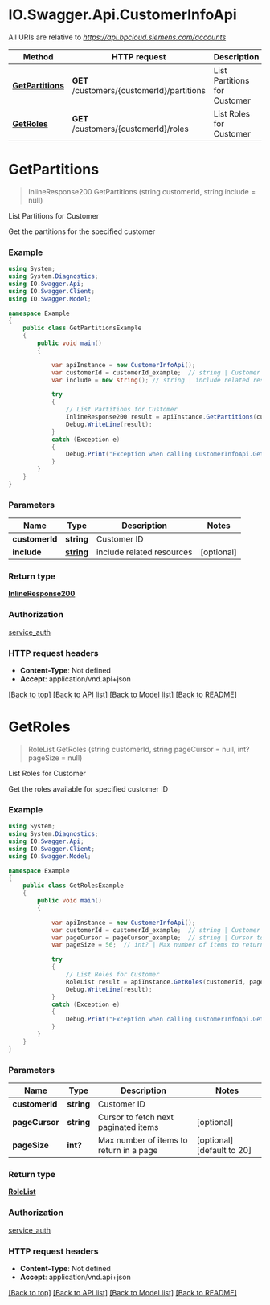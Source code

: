 # IO.Swagger.Api.CustomerInfoApi

All URIs are relative to *https://api.bpcloud.siemens.com/accounts*

Method | HTTP request | Description
------------- | ------------- | -------------
[**GetPartitions**](CustomerInfoApi.md#getpartitions) | **GET** /customers/{customerId}/partitions | List Partitions for Customer
[**GetRoles**](CustomerInfoApi.md#getroles) | **GET** /customers/{customerId}/roles | List Roles for Customer

<a name="getpartitions"></a>
# **GetPartitions**
> InlineResponse200 GetPartitions (string customerId, string include = null)

List Partitions for Customer

Get the partitions for the specified customer

### Example
```csharp
using System;
using System.Diagnostics;
using IO.Swagger.Api;
using IO.Swagger.Client;
using IO.Swagger.Model;

namespace Example
{
    public class GetPartitionsExample
    {
        public void main()
        {

            var apiInstance = new CustomerInfoApi();
            var customerId = customerId_example;  // string | Customer ID
            var include = new string(); // string | include related resources (optional) 

            try
            {
                // List Partitions for Customer
                InlineResponse200 result = apiInstance.GetPartitions(customerId, include);
                Debug.WriteLine(result);
            }
            catch (Exception e)
            {
                Debug.Print("Exception when calling CustomerInfoApi.GetPartitions: " + e.Message );
            }
        }
    }
}
```

### Parameters

Name | Type | Description  | Notes
------------- | ------------- | ------------- | -------------
 **customerId** | **string**| Customer ID | 
 **include** | [**string**](string.md)| include related resources | [optional] 

### Return type

[**InlineResponse200**](InlineResponse200.md)

### Authorization

[service_auth](../README.md#service_auth)

### HTTP request headers

 - **Content-Type**: Not defined
 - **Accept**: application/vnd.api+json

[[Back to top]](#) [[Back to API list]](../README.md#documentation-for-api-endpoints) [[Back to Model list]](../README.md#documentation-for-models) [[Back to README]](../README.md)
<a name="getroles"></a>
# **GetRoles**
> RoleList GetRoles (string customerId, string pageCursor = null, int? pageSize = null)

List Roles for Customer

Get the roles available for specified customer ID

### Example
```csharp
using System;
using System.Diagnostics;
using IO.Swagger.Api;
using IO.Swagger.Client;
using IO.Swagger.Model;

namespace Example
{
    public class GetRolesExample
    {
        public void main()
        {

            var apiInstance = new CustomerInfoApi();
            var customerId = customerId_example;  // string | Customer ID
            var pageCursor = pageCursor_example;  // string | Cursor to fetch next paginated items (optional) 
            var pageSize = 56;  // int? | Max number of items to return in a page (optional)  (default to 20)

            try
            {
                // List Roles for Customer
                RoleList result = apiInstance.GetRoles(customerId, pageCursor, pageSize);
                Debug.WriteLine(result);
            }
            catch (Exception e)
            {
                Debug.Print("Exception when calling CustomerInfoApi.GetRoles: " + e.Message );
            }
        }
    }
}
```

### Parameters

Name | Type | Description  | Notes
------------- | ------------- | ------------- | -------------
 **customerId** | **string**| Customer ID | 
 **pageCursor** | **string**| Cursor to fetch next paginated items | [optional] 
 **pageSize** | **int?**| Max number of items to return in a page | [optional] [default to 20]

### Return type

[**RoleList**](RoleList.md)

### Authorization

[service_auth](../README.md#service_auth)

### HTTP request headers

 - **Content-Type**: Not defined
 - **Accept**: application/vnd.api+json

[[Back to top]](#) [[Back to API list]](../README.md#documentation-for-api-endpoints) [[Back to Model list]](../README.md#documentation-for-models) [[Back to README]](../README.md)
